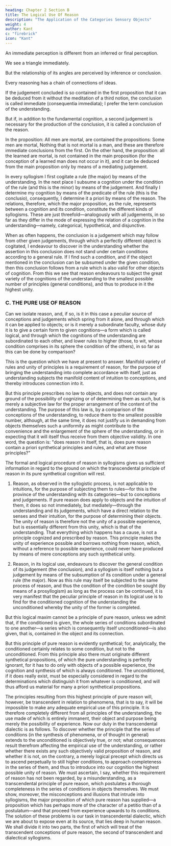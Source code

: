 ```yaml
---
heading: Chapter 2 Section B
title: The Logical Use Of Reason
description: "The Application of the Categories Sensory Objects"
weight: 4
author: Kant
c: "firebrick"
icon: "Kant"
---
```



<!-- B. OF THE LOGICAL USE OF REASON -->

An immediate perception is different from an inferred or final perception. 

We see a triangle immediately. 

But the relationship of its angles are perceived by inference or conclusion.


<!-- A distinction is commonly made between that which is immediately cognized and that which is inferred or concluded. That in a figure which is bounded by three straight lines there are three angles, is an immediate cognition; but that these angles are together equal to two right angles, is an . -->

<!-- Now, as we are constantly employing this mode of thought and have thus become quite accustomed to it, we no longer remark the above distinction, and, as in the case of the so-called deceptions of sense, consider as immediately perceived, what has really been inferred.  -->

Every reasoning has a chain of connections of ideas. 

 <!-- or syllogism, there is a fundamental proposition, afterwards a second drawn from it, and finally the conclusion, which connects the truth in the first with the truth in the second—and that infallibly.  -->

If the judgement concluded is so contained in the first proposition that it can be deduced from it without the meditation of a third notion, the conclusion is called immediate (consequentia immediata); I prefer the term conclusion of the understanding. 

But if, in addition to the fundamental cognition, a second judgement is necessary for the production of the conclusion, it is called a conclusion of the reason. 

In the proposition: All men are mortal, are contained the propositions: Some men are mortal, Nothing that is not mortal is a man, and these are therefore immediate conclusions from the first. On the other hand, the proposition: all the learned are mortal, is not contained in the main proposition (for the conception of a learned man does not occur in it), and it can be deduced from the main proposition only by means of a mediating judgement.

In every syllogism I first cogitate a rule (the major) by means of the understanding. In the next place I subsume a cognition under the condition of the rule (and this is the minor) by means of the judgement. And finally I determine my cognition by means of the predicate of the rule (this is the conclusio), consequently, I determine it a priori by means of the reason. The relations, therefore, which the major proposition, as the rule, represents between a cognition and its condition, constitute the different kinds of syllogisms. These are just threefold—analogously with all judgements, in so far as they differ in the mode of expressing the relation of a cognition in the understanding—namely, categorical, hypothetical, and disjunctive.

When as often happens, the conclusion is a judgement which may follow from other given judgements, through which a perfectly different object is cogitated, I endeavour to discover in the understanding whether the assertion in this conclusion does not stand under certain conditions according to a general rule. If I find such a condition, and if the object mentioned in the conclusion can be subsumed under the given condition, then this conclusion follows from a rule which is also valid for other objects of cognition. From this we see that reason endeavours to subject the great variety of the cognitions of the understanding to the smallest possible number of principles (general conditions), and thus to produce in it the highest unity.


### C. THE PURE USE OF REASON

Can we isolate reason, and, if so, is it in this case a peculiar source of conceptions and judgements which spring from it alone, and through which it can be applied to objects; or is it merely a subordinate faculty, whose duty it is to give a certain form to given cognitions—a form which is called logical, and through which the cognitions of the understanding are subordinated to each other, and lower rules to higher (those, to wit, whose condition comprises in its sphere the condition of the others), in so far as this can be done by comparison? 

This is the question which we have at present to answer. Manifold variety of rules and unity of principles is a requirement of reason, for the purpose of bringing the understanding into complete accordance with itself, just as understanding subjects the manifold content of intuition to conceptions, and thereby introduces connection into it.

But this principle prescribes no law to objects, and does not contain any ground of the possibility of cognizing or of determining them as such, but is merely a subjective law for the proper arrangement of the content of the understanding. The purpose of this law is, by a comparison of the conceptions of the understanding, to reduce them to the smallest possible number, although, at the same time, it does not justify us in demanding from objects themselves such a uniformity as might contribute to the convenience and the enlargement of the sphere of the understanding, or in expecting that it will itself thus receive from them objective validity. In one word, the question is: "does reason in itself, that is, does pure reason contain a priori synthetical principles and rules, and what are those principles?"

The formal and logical procedure of reason in syllogisms gives us sufficient information in regard to the ground on which the transcendental principle of reason in its pure synthetical cognition will rest.

1. Reason, as observed in the syllogistic process, is not applicable to intuitions, for the purpose of subjecting them to rules—for this is the province of the understanding with its categories—but to conceptions and judgements. If pure reason does apply to objects and the intuition of them, it does so not immediately, but mediately—through the understanding and its judgements, which have a direct relation to the senses and their intuition, for the purpose of determining their objects. The unity of reason is therefore not the unity of a possible experience, but is essentially different from this unity, which is that of the understanding. That everything which happens has a cause, is not a principle cognized and prescribed by reason. This principle makes the unity of experience possible and borrows nothing from reason, which, without a reference to possible experience, could never have produced by means of mere conceptions any such synthetical unity.

2. Reason, in its logical use, endeavours to discover the general condition of its judgement (the conclusion), and a syllogism is itself nothing but a judgement by means of the subsumption of its condition under a general rule (the major). Now as this rule may itself be subjected to the same process of reason, and thus the condition of the condition be sought (by means of a prosyllogism) as long as the process can be continued, it is very manifest that the peculiar principle of reason in its logical use is to find for the conditioned cognition of the understanding the unconditioned whereby the unity of the former is completed.

But this logical maxim cannot be a principle of pure reason, unless we admit that, if the conditioned is given, the whole series of conditions subordinated to one another—a series which is consequently itself unconditioned—is also given, that is, contained in the object and its connection.

But this principle of pure reason is evidently synthetical; for, analytically, the conditioned certainly relates to some condition, but not to the unconditioned. From this principle also there must originate different synthetical propositions, of which the pure understanding is perfectly ignorant, for it has to do only with objects of a possible experience, the cognition and synthesis of which is always conditioned. The unconditioned, if it does really exist, must be especially considered in regard to the determinations which distinguish it from whatever is conditioned, and will thus afford us material for many a priori synthetical propositions.

The principles resulting from this highest principle of pure reason will, however, be transcendent in relation to phenomena, that is to say, it will be impossible to make any adequate empirical use of this principle. It is therefore completely different from all principles of the understanding, the use made of which is entirely immanent, their object and purpose being merely the possibility of experience. Now our duty in the transcendental dialectic is as follows. To discover whether the principle that the series of conditions (in the synthesis of phenomena, or of thought in general) extends to the unconditioned is objectively true, or not; what consequences result therefrom affecting the empirical use of the understanding, or rather whether there exists any such objectively valid proposition of reason, and whether it is not, on the contrary, a merely logical precept which directs us to ascend perpetually to still higher conditions, to approach completeness in the series of them, and thus to introduce into our cognition the highest possible unity of reason. We must ascertain, I say, whether this requirement of reason has not been regarded, by a misunderstanding, as a transcendental principle of pure reason, which postulates a thorough completeness in the series of conditions in objects themselves. We must show, moreover, the misconceptions and illusions that intrude into syllogisms, the major proposition of which pure reason has supplied—a proposition which has perhaps more of the character of a petitio than of a postulatum—and that proceed from experience upwards to its conditions. The solution of these problems is our task in transcendental dialectic, which we are about to expose even at its source, that lies deep in human reason. We shall divide it into two parts, the first of which will treat of the transcendent conceptions of pure reason, the second of transcendent and dialectical syllogisms.

